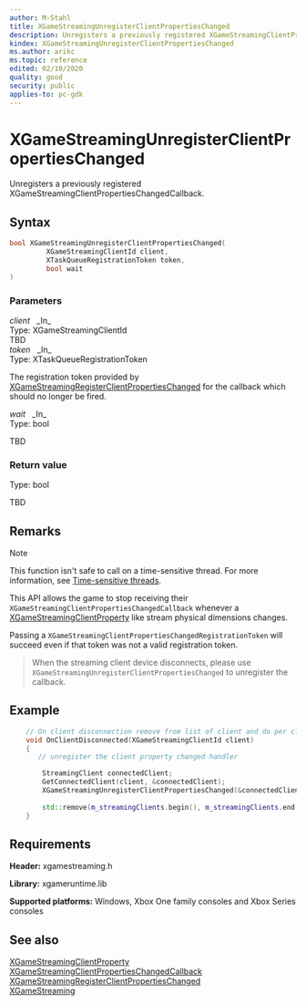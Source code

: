 ```yaml
---
author: M-Stahl
title: XGameStreamingUnregisterClientPropertiesChanged
description: Unregisters a previously registered XGameStreamingClientPropertiesChangedCallback.
kindex: XGameStreamingUnregisterClientPropertiesChanged
ms.author: arikc
ms.topic: reference
edited: 02/10/2020
quality: good
security: public
applies-to: pc-gdk
---
```


# XGameStreamingUnregisterClientPropertiesChanged  

Unregisters a previously registered XGameStreamingClientPropertiesChangedCallback.    

## Syntax  
  
```cpp
bool XGameStreamingUnregisterClientPropertiesChanged(  
         XGameStreamingClientId client,  
         XTaskQueueRegistrationToken token,  
         bool wait  
)  
```  
  
### Parameters  
  
*client* &nbsp;&nbsp;\_In\_  
Type: XGameStreamingClientId  
TBD    
*token* &nbsp;&nbsp;\_In\_  
Type: XTaskQueueRegistrationToken  
  
The registration token provided by [XGameStreamingRegisterClientPropertiesChanged](xgamestreamingregisterclientpropertieschanged.md) for the callback which should no longer be fired.    
  
*wait* &nbsp;&nbsp;\_In\_  
Type: bool  
  
TBD    
### Return value
Type: bool
  
TBD  
## Remarks  
  > [!NOTE]
> This function isn't safe to call on a time-sensitive thread. For more information, see [Time-sensitive threads](../../../../system/overviews/time-sensitive-threads.md).  
  
This API allows the game to stop receiving their `XGameStreamingClientPropertiesChangedCallback` whenever a [XGameStreamingClientProperty](../enums/xgamestreamingclientproperty.md) like stream physical dimensions changes.

Passing a `XGameStreamingClientPropertiesChangedRegistrationToken` will succeed even if that token was not a valid registration token.

> When the streaming client device disconnects, please use `XGameStreamingUnregisterClientPropertiesChanged` to unregister the callback.
  
## Example

```cpp    
    // On client disconnection remove from list of client and do per client cleanup
    void OnClientDisconnected(XGameStreamingClientId client)
    {       
       // unregister the client property changed handler

        StreamingClient connectedClient;
        GetConnectedClient(client, &connectedClient);
        XGameStreamingUnregisterClientPropertiesChanged(&connectedClient.token);
                
        std::remove(m_streamingClients.begin(), m_streamingClients.end(), connectedClient);
    }

```

## Requirements  
  
**Header:** xgamestreaming.h
  
**Library:** xgameruntime.lib
  
**Supported platforms:** Windows, Xbox One family consoles and Xbox Series consoles  
  
## See also  
[XGameStreamingClientProperty](../enums/xgamestreamingclientproperty.md)  
[XGameStreamingClientPropertiesChangedCallback](xgamestreamingclientpropertieschangedcallback.md)  
[XGameStreamingRegisterClientPropertiesChanged](xgamestreamingregisterclientpropertieschanged.md)  
[XGameStreaming](../xgamestreaming_members.md)  